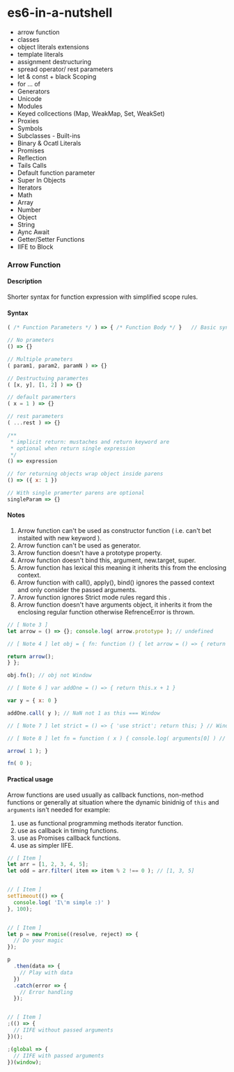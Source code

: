 # es6-in-a-nutshell
+ arrow function
+ classes
+ object literals extensions
+ template literals
+ assignment destructuring
+ spread operator/ rest parameters
+ let & const + black Scoping
+ for ... of
+ Generators
+ Unicode
+ Modules
+ Keyed collcections (Map, WeakMap, Set, WeakSet)
+ Proxies
+ Symbols
+ Subclasses - Built-ins
+ Binary & Ocatl Literals
+ Promises
+ Reflection
+ Tails Calls
+ Default function parameter
+ Super In Objects
+ Iterators
+ Math
+ Array
+ Number
+ Object
+ String
+ Aync Await
+ Getter/Setter Functions
+ IIFE to Block


### Arrow Function

#### Description

Shorter syntax for function expression with simplified scope rules.




#### Syntax

```javascript
( /* Function Parameters */ ) => { /* Function Body */ }   // Basic syntax

// No prameters
() => {}

// Multiple prameters
( param1, param2, paramN ) => {}

// Destructuing paramertes
( [x, y], [1, 2] ) => {}

// default paramerters
( x = 1 ) => {}

// rest parameters
( ...rest ) => {}

/**
 * implicit return: mustaches and return keyword are
 * optional when return single expression
 */
() => expression

// for returning objects wrap object inside parens
() => ({ x: 1 })

// With single pramerter parens are optional
singleParam => {} 
```



#### Notes

1. Arrow function can't be used as constructor function ( i.e. can't bet instaited with new keyword ).
2. Arrow function can't be used as generator.
3. Arrow function doesn't have a prototype property.
4. Arrow function doesn't bind this, argument, new.target, super.
5. Arrow function has lexical this meaning it inherits this from the enclosing context.
6. Arrow function with call(), apply(), bind() ignores the passed context and only consider the passed arguments.
7. Arrow function ignores Strict mode rules regard this .
8. Arrow function doesn't have arguments object, it inherits it from the enclosing regular function otherwise RefrenceError is thrown.

```javascript
// [ Note 3 ]
let arrow = () => {}; console.log( arrow.prototype ); // undefined

// [ Note 4 ] let obj = { fn: function () { let arrow = () => { return this }

return arrow();
} };

obj.fn(); // obj not Window

// [ Note 6 ] var addOne = () => { return this.x + 1 }

var y = { x: 0 }

addOne.call( y ); // NaN not 1 as this === Window

// [ Note 7 ] let strict = () => { 'use strict'; return this; } // Window not undefined let loose = () => { return this; } // Window

// [ Note 8 ] let fn = function ( x ) { console.log( arguments[0] ) // x let arrow = ( y ) => { console.log( arguments[0] ) // x not y }

arrow( 1 ); }

fn( 0 );
```




#### Practical usage

Arrow functions are used usually as callback functions, non-method functions or generally at situation where the dynamic binidnig of `this` and `arguments` isn't needed for example:

1. use as functional programming methods iterator function.
2. use as callback in timing functions.
3. use as Promises callback functions.
4. use as simpler IIFE.

```javascript
// [ Item ]
let arr = [1, 2, 3, 4, 5];
let odd = arr.filter( item => item % 2 !== 0 ); // [1, 3, 5]


// [ Item ]
setTimeout(() => {
  console.log( 'I\'m simple :)' )
}, 100);


// [ Item ]
let p = new Promise((resolve, reject) => {
  // Do your magic
});

p
  .then(data => {
    // Play with data
  })
  .catch(error => {
    // Error handling
  });


// [ Item ]
;(() => {
  // IIFE without passed arguments
})();

;(global => {
  // IIFE with passed arguments
})(window);
```
